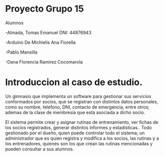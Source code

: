 # Proyecto Grupo 15

Alumnos 

-Almada, Tomas Emanuel         DNI: 44876943

-Arduino De Michielis Ana Fiorella

-Pablo Mansilla

-Dana Florencia Ramirez Cocomarola


# Introduccion al caso de estudio.

Un gimnasio que implementa un software para gestionar sus servicios conformados por socios, que se registran con distintos datos personales, como su nombre, telefono, DNI, contacto de emergencia, entre otros; ademas de la clase de membresia que esta asociada a dicho socio.

El sistema permite crear y asignar rutinas de entrenamiento, ver fichas de los socios registrados, generar distintos informes y estadisticas.. Todo gestionado por el dueño, quien puede controlar todo el sistema; un administrador que es quien registra y modifica a los socios, las rutinas y a los entrenadores, quienes son los que crean las rutinas mencionadas y pueden consultar a sus alumnos.


